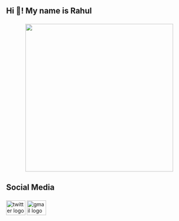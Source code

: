 <h2 align="left">Hi 👋! My name is Rahul</h2>

###

<div align="center">
  <img height="400" src="https://text.media.giphy.com/v1/media/giphy.gif?token=eyJhbGciOiJIUzI1NiIsInR5cCI6IkpXVCJ9.eyJrZXkiOiJwcm9kLTIwMjAtMDQtMjIiLCJzdHlsZSI6InJhbnNvbSIsInRleHQiOiJIZXklMkMlMjBSYWh1bCUyME5pa2FsZSUyMGhlcmUhIiwicGFsZXR0ZSI6IjUsMCwwLDIsMywwLDMsNCwxLDMsMCwxLDIsMCwwLDAsNiwxLDQsMCIsImlhdCI6MTcyNzI3MjU5Nn0.xDFqiJ0BSPPNnL2-b3h_9dOI4Y_MiVgHcpm4P_3w7cg"  />
</div>

###

<h2 align="left">Social Media</h2>

###

<div align="left">
  <img src="https://raw.githubusercontent.com/maurodesouza/profile-readme-generator/master/src/assets/icons/social/twitter/default.svg" width="52" height="40" alt="twitter logo"  />
  <a href="nikrahuljust@gmail.com" target="_blank">
    <img src="https://raw.githubusercontent.com/maurodesouza/profile-readme-generator/master/src/assets/icons/social/gmail/default.svg" width="52" height="40" alt="gmail logo"  />
  </a>
</div>

###
